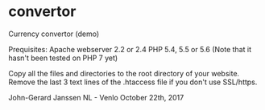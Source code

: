 # convertor
Currency convertor (demo)

Prequisites:
Apache webserver 2.2 or 2.4
PHP 5.4, 5.5 or 5.6 (Note that it hasn't been tested on PHP 7 yet)

Copy all the files and directories to the root directory of your website.
Remove the last 3 text lines of the .htaccess file if you don't use SSL/https.

John-Gerard Janssen
NL - Venlo
October 22th, 2017
